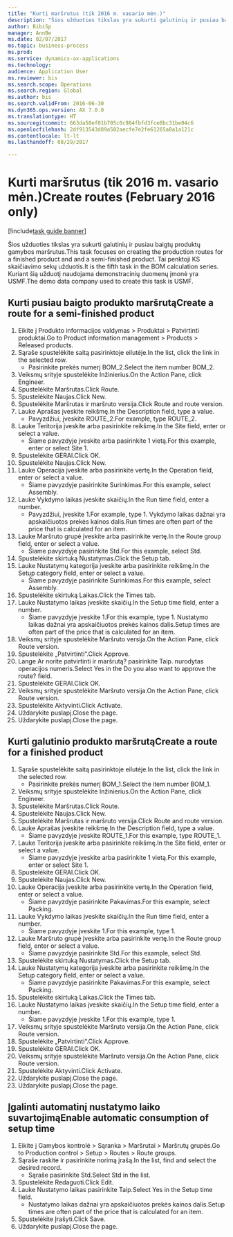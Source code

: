 ```yaml
--- 
title: "Kurti maršrutus (tik 2016 m. vasario mėn.)"
description: "Šios užduoties tikslas yra sukurti galutinių ir pusiau baigtų produktų gamybos maršrutus."
author: BibiSp
manager: AnnBe
ms.date: 02/07/2017
ms.topic: business-process
ms.prod: 
ms.service: dynamics-ax-applications
ms.technology: 
audience: Application User
ms.reviewer: bis
ms.search.scope: Operations
ms.search.region: Global
ms.author: bis
ms.search.validFrom: 2016-06-30
ms.dyn365.ops.version: AX 7.0.0
ms.translationtype: HT
ms.sourcegitcommit: 663da58ef01b705c0c984fbfd3fce8bc31be04c6
ms.openlocfilehash: 2df913543d89a502aecfe7e2fe61265a8a1a121c
ms.contentlocale: lt-lt
ms.lasthandoff: 08/29/2017

---
```

# <a name="create-routes-february-2016-only"></a><span data-ttu-id="b06ad-103">Kurti maršrutus (tik 2016 m. vasario mėn.)</span><span class="sxs-lookup"><span data-stu-id="b06ad-103">Create routes (February 2016 only)</span></span>

[!include[task guide banner](../../includes/task-guide-banner.md)]

<span data-ttu-id="b06ad-104">Šios užduoties tikslas yra sukurti galutinių ir pusiau baigtų produktų gamybos maršrutus.</span><span class="sxs-lookup"><span data-stu-id="b06ad-104">This task focuses on creating the production routes for a finished product and and a semi-finished product.</span></span> <span data-ttu-id="b06ad-105">Tai penktoji KS skaičiavimo sekų užduotis.</span><span class="sxs-lookup"><span data-stu-id="b06ad-105">It is the fifth task in the BOM calculation series.</span></span> <span data-ttu-id="b06ad-106">Kuriant šią užduotį naudojama demonstracinių duomenų įmonė yra USMF.</span><span class="sxs-lookup"><span data-stu-id="b06ad-106">The demo data company used to create this task is USMF.</span></span>


## <a name="create-a-route-for-a-semi-finished-product"></a><span data-ttu-id="b06ad-107">Kurti pusiau baigto produkto maršrutą</span><span class="sxs-lookup"><span data-stu-id="b06ad-107">Create a route for a semi-finished product</span></span>
1. <span data-ttu-id="b06ad-108">Eikite į Produkto informacijos valdymas > Produktai > Patvirtinti produktai.</span><span class="sxs-lookup"><span data-stu-id="b06ad-108">Go to Product information management > Products > Released products.</span></span>
2. <span data-ttu-id="b06ad-109">Sąraše spustelėkite saitą pasirinktoje eilutėje.</span><span class="sxs-lookup"><span data-stu-id="b06ad-109">In the list, click the link in the selected row.</span></span>
    * <span data-ttu-id="b06ad-110">Pasirinkite prekės numerį BOM_2.</span><span class="sxs-lookup"><span data-stu-id="b06ad-110">Select the item number BOM_2.</span></span>  
3. <span data-ttu-id="b06ad-111">Veiksmų srityje spustelėkite Inžinierius.</span><span class="sxs-lookup"><span data-stu-id="b06ad-111">On the Action Pane, click Engineer.</span></span>
4. <span data-ttu-id="b06ad-112">Spustelėkite Maršrutas.</span><span class="sxs-lookup"><span data-stu-id="b06ad-112">Click Route.</span></span>
5. <span data-ttu-id="b06ad-113">Spustelėkite Naujas.</span><span class="sxs-lookup"><span data-stu-id="b06ad-113">Click New.</span></span>
6. <span data-ttu-id="b06ad-114">Spustelėkite Maršrutas ir maršruto versija.</span><span class="sxs-lookup"><span data-stu-id="b06ad-114">Click Route and route version.</span></span>
7. <span data-ttu-id="b06ad-115">Lauke Aprašas įveskite reikšmę.</span><span class="sxs-lookup"><span data-stu-id="b06ad-115">In the Description field, type a value.</span></span>
    * <span data-ttu-id="b06ad-116">Pavyzdžiui, įveskite ROUTE_2.</span><span class="sxs-lookup"><span data-stu-id="b06ad-116">For example, type ROUTE_2.</span></span>  
8. <span data-ttu-id="b06ad-117">Lauke Teritorija įveskite arba pasirinkite reikšmę.</span><span class="sxs-lookup"><span data-stu-id="b06ad-117">In the Site field, enter or select a value.</span></span>
    * <span data-ttu-id="b06ad-118">Šiame pavyzdyje įveskite arba pasirinkite 1 vietą.</span><span class="sxs-lookup"><span data-stu-id="b06ad-118">For this example, enter or select Site 1.</span></span>  
9. <span data-ttu-id="b06ad-119">Spustelėkite GERAI.</span><span class="sxs-lookup"><span data-stu-id="b06ad-119">Click OK.</span></span>
10. <span data-ttu-id="b06ad-120">Spustelėkite Naujas.</span><span class="sxs-lookup"><span data-stu-id="b06ad-120">Click New.</span></span>
11. <span data-ttu-id="b06ad-121">Lauke Operacija įveskite arba pasirinkite vertę.</span><span class="sxs-lookup"><span data-stu-id="b06ad-121">In the Operation field, enter or select a value.</span></span>
    * <span data-ttu-id="b06ad-122">Šiame pavyzdyje pasirinkite Surinkimas.</span><span class="sxs-lookup"><span data-stu-id="b06ad-122">For this example, select Assembly.</span></span>  
12. <span data-ttu-id="b06ad-123">Lauke Vykdymo laikas įveskite skaičių.</span><span class="sxs-lookup"><span data-stu-id="b06ad-123">In the Run time field, enter a number.</span></span>
    * <span data-ttu-id="b06ad-124">Pavyzdžiui, įveskite 1.</span><span class="sxs-lookup"><span data-stu-id="b06ad-124">For example, type 1.</span></span> <span data-ttu-id="b06ad-125">Vykdymo laikas dažnai yra apskaičiuotos prekės kainos dalis.</span><span class="sxs-lookup"><span data-stu-id="b06ad-125">Run times are often part of the price that is calculated for an item.</span></span>  
13. <span data-ttu-id="b06ad-126">Lauke Maršruto grupė įveskite arba pasirinkite vertę.</span><span class="sxs-lookup"><span data-stu-id="b06ad-126">In the Route group field, enter or select a value.</span></span>
    * <span data-ttu-id="b06ad-127">Šiame pavyzdyje pasirinkite Std.</span><span class="sxs-lookup"><span data-stu-id="b06ad-127">For this example, select Std.</span></span>  
14. <span data-ttu-id="b06ad-128">Spustelėkite skirtuką Nustatymas.</span><span class="sxs-lookup"><span data-stu-id="b06ad-128">Click the Setup tab.</span></span>
15. <span data-ttu-id="b06ad-129">Lauke Nustatymų kategorija įveskite arba pasirinkite reikšmę.</span><span class="sxs-lookup"><span data-stu-id="b06ad-129">In the Setup category field, enter or select a value.</span></span>
    * <span data-ttu-id="b06ad-130">Šiame pavyzdyje pasirinkite Surinkimas.</span><span class="sxs-lookup"><span data-stu-id="b06ad-130">For this example, select Assembly.</span></span>  
16. <span data-ttu-id="b06ad-131">Spustelėkite skirtuką Laikas.</span><span class="sxs-lookup"><span data-stu-id="b06ad-131">Click the Times tab.</span></span>
17. <span data-ttu-id="b06ad-132">Lauke Nustatymo laikas įveskite skaičių.</span><span class="sxs-lookup"><span data-stu-id="b06ad-132">In the Setup time field, enter a number.</span></span>
    * <span data-ttu-id="b06ad-133">Šiame pavyzdyje įveskite 1.</span><span class="sxs-lookup"><span data-stu-id="b06ad-133">For this example, type 1.</span></span> <span data-ttu-id="b06ad-134">Nustatymo laikas dažnai yra apskaičiuotos prekės kainos dalis.</span><span class="sxs-lookup"><span data-stu-id="b06ad-134">Setup times are often part of the price that is calculated for an item.</span></span>  
18. <span data-ttu-id="b06ad-135">Veiksmų srityje spustelėkite Maršruto versija.</span><span class="sxs-lookup"><span data-stu-id="b06ad-135">On the Action Pane, click Route version.</span></span>
19. <span data-ttu-id="b06ad-136">Spustelėkite „Patvirtinti“.</span><span class="sxs-lookup"><span data-stu-id="b06ad-136">Click Approve.</span></span>
20. <span data-ttu-id="b06ad-137">Lange Ar norite patvirtinti ir maršrutą? pasirinkite Taip. nurodytas operacijos numeris.</span><span class="sxs-lookup"><span data-stu-id="b06ad-137">Select Yes in the Do you also want to approve the route? field.</span></span>
21. <span data-ttu-id="b06ad-138">Spustelėkite GERAI.</span><span class="sxs-lookup"><span data-stu-id="b06ad-138">Click OK.</span></span>
22. <span data-ttu-id="b06ad-139">Veiksmų srityje spustelėkite Maršruto versija.</span><span class="sxs-lookup"><span data-stu-id="b06ad-139">On the Action Pane, click Route version.</span></span>
23. <span data-ttu-id="b06ad-140">Spustelėkite Aktyvinti.</span><span class="sxs-lookup"><span data-stu-id="b06ad-140">Click Activate.</span></span>
24. <span data-ttu-id="b06ad-141">Uždarykite puslapį.</span><span class="sxs-lookup"><span data-stu-id="b06ad-141">Close the page.</span></span>
25. <span data-ttu-id="b06ad-142">Uždarykite puslapį.</span><span class="sxs-lookup"><span data-stu-id="b06ad-142">Close the page.</span></span>

## <a name="create-a-route-for-a-finished-product"></a><span data-ttu-id="b06ad-143">Kurti galutinio produkto maršrutą</span><span class="sxs-lookup"><span data-stu-id="b06ad-143">Create a route for a finished product</span></span>
1. <span data-ttu-id="b06ad-144">Sąraše spustelėkite saitą pasirinktoje eilutėje.</span><span class="sxs-lookup"><span data-stu-id="b06ad-144">In the list, click the link in the selected row.</span></span>
    * <span data-ttu-id="b06ad-145">Pasirinkite prekės numerį BOM_1.</span><span class="sxs-lookup"><span data-stu-id="b06ad-145">Select the item number BOM_1.</span></span>  
2. <span data-ttu-id="b06ad-146">Veiksmų srityje spustelėkite Inžinierius.</span><span class="sxs-lookup"><span data-stu-id="b06ad-146">On the Action Pane, click Engineer.</span></span>
3. <span data-ttu-id="b06ad-147">Spustelėkite Maršrutas.</span><span class="sxs-lookup"><span data-stu-id="b06ad-147">Click Route.</span></span>
4. <span data-ttu-id="b06ad-148">Spustelėkite Naujas.</span><span class="sxs-lookup"><span data-stu-id="b06ad-148">Click New.</span></span>
5. <span data-ttu-id="b06ad-149">Spustelėkite Maršrutas ir maršruto versija.</span><span class="sxs-lookup"><span data-stu-id="b06ad-149">Click Route and route version.</span></span>
6. <span data-ttu-id="b06ad-150">Lauke Aprašas įveskite reikšmę.</span><span class="sxs-lookup"><span data-stu-id="b06ad-150">In the Description field, type a value.</span></span>
    * <span data-ttu-id="b06ad-151">Šiame pavyzdyje įveskite ROUTE_1.</span><span class="sxs-lookup"><span data-stu-id="b06ad-151">For this example, type ROUTE_1.</span></span>  
7. <span data-ttu-id="b06ad-152">Lauke Teritorija įveskite arba pasirinkite reikšmę.</span><span class="sxs-lookup"><span data-stu-id="b06ad-152">In the Site field, enter or select a value.</span></span>
    * <span data-ttu-id="b06ad-153">Šiame pavyzdyje įveskite arba pasirinkite 1 vietą.</span><span class="sxs-lookup"><span data-stu-id="b06ad-153">For this example, enter or select Site 1.</span></span>  
8. <span data-ttu-id="b06ad-154">Spustelėkite GERAI.</span><span class="sxs-lookup"><span data-stu-id="b06ad-154">Click OK.</span></span>
9. <span data-ttu-id="b06ad-155">Spustelėkite Naujas.</span><span class="sxs-lookup"><span data-stu-id="b06ad-155">Click New.</span></span>
10. <span data-ttu-id="b06ad-156">Lauke Operacija įveskite arba pasirinkite vertę.</span><span class="sxs-lookup"><span data-stu-id="b06ad-156">In the Operation field, enter or select a value.</span></span>
    * <span data-ttu-id="b06ad-157">Šiame pavyzdyje pasirinkite Pakavimas.</span><span class="sxs-lookup"><span data-stu-id="b06ad-157">For this example, select Packing.</span></span>  
11. <span data-ttu-id="b06ad-158">Lauke Vykdymo laikas įveskite skaičių.</span><span class="sxs-lookup"><span data-stu-id="b06ad-158">In the Run time field, enter a number.</span></span>
    * <span data-ttu-id="b06ad-159">Šiame pavyzdyje įveskite 1.</span><span class="sxs-lookup"><span data-stu-id="b06ad-159">For this example, type 1.</span></span>  
12. <span data-ttu-id="b06ad-160">Lauke Maršruto grupė įveskite arba pasirinkite vertę.</span><span class="sxs-lookup"><span data-stu-id="b06ad-160">In the Route group field, enter or select a value.</span></span>
    * <span data-ttu-id="b06ad-161">Šiame pavyzdyje pasirinkite Std.</span><span class="sxs-lookup"><span data-stu-id="b06ad-161">For this example, select Std.</span></span>  
13. <span data-ttu-id="b06ad-162">Spustelėkite skirtuką Nustatymas.</span><span class="sxs-lookup"><span data-stu-id="b06ad-162">Click the Setup tab.</span></span>
14. <span data-ttu-id="b06ad-163">Lauke Nustatymų kategorija įveskite arba pasirinkite reikšmę.</span><span class="sxs-lookup"><span data-stu-id="b06ad-163">In the Setup category field, enter or select a value.</span></span>
    * <span data-ttu-id="b06ad-164">Šiame pavyzdyje pasirinkite Pakavimas.</span><span class="sxs-lookup"><span data-stu-id="b06ad-164">For this example, select Packing.</span></span>  
15. <span data-ttu-id="b06ad-165">Spustelėkite skirtuką Laikas.</span><span class="sxs-lookup"><span data-stu-id="b06ad-165">Click the Times tab.</span></span>
16. <span data-ttu-id="b06ad-166">Lauke Nustatymo laikas įveskite skaičių.</span><span class="sxs-lookup"><span data-stu-id="b06ad-166">In the Setup time field, enter a number.</span></span>
    * <span data-ttu-id="b06ad-167">Šiame pavyzdyje įveskite 1.</span><span class="sxs-lookup"><span data-stu-id="b06ad-167">For this example, type 1.</span></span>  
17. <span data-ttu-id="b06ad-168">Veiksmų srityje spustelėkite Maršruto versija.</span><span class="sxs-lookup"><span data-stu-id="b06ad-168">On the Action Pane, click Route version.</span></span>
18. <span data-ttu-id="b06ad-169">Spustelėkite „Patvirtinti“.</span><span class="sxs-lookup"><span data-stu-id="b06ad-169">Click Approve.</span></span>
19. <span data-ttu-id="b06ad-170">Spustelėkite GERAI.</span><span class="sxs-lookup"><span data-stu-id="b06ad-170">Click OK.</span></span>
20. <span data-ttu-id="b06ad-171">Veiksmų srityje spustelėkite Maršruto versija.</span><span class="sxs-lookup"><span data-stu-id="b06ad-171">On the Action Pane, click Route version.</span></span>
21. <span data-ttu-id="b06ad-172">Spustelėkite Aktyvinti.</span><span class="sxs-lookup"><span data-stu-id="b06ad-172">Click Activate.</span></span>
22. <span data-ttu-id="b06ad-173">Uždarykite puslapį.</span><span class="sxs-lookup"><span data-stu-id="b06ad-173">Close the page.</span></span>
23. <span data-ttu-id="b06ad-174">Uždarykite puslapį.</span><span class="sxs-lookup"><span data-stu-id="b06ad-174">Close the page.</span></span>

## <a name="enable-automatic-consumption-of-setup-time"></a><span data-ttu-id="b06ad-175">Įgalinti automatinį nustatymo laiko suvartojimą</span><span class="sxs-lookup"><span data-stu-id="b06ad-175">Enable automatic consumption of setup time</span></span>
1. <span data-ttu-id="b06ad-176">Eikite į Gamybos kontrolė > Sąranka > Maršrutai > Maršrutų grupės.</span><span class="sxs-lookup"><span data-stu-id="b06ad-176">Go to Production control > Setup > Routes > Route groups.</span></span>
2. <span data-ttu-id="b06ad-177">Sąraše raskite ir pasirinkite norimą įrašą.</span><span class="sxs-lookup"><span data-stu-id="b06ad-177">In the list, find and select the desired record.</span></span>
    * <span data-ttu-id="b06ad-178">Sąraše pasirinkite Std.</span><span class="sxs-lookup"><span data-stu-id="b06ad-178">Select Std in the list.</span></span>  
3. <span data-ttu-id="b06ad-179">Spustelėkite Redaguoti.</span><span class="sxs-lookup"><span data-stu-id="b06ad-179">Click Edit.</span></span>
4. <span data-ttu-id="b06ad-180">Lauke Nustatymo laikas pasirinkite Taip.</span><span class="sxs-lookup"><span data-stu-id="b06ad-180">Select Yes in the Setup time field.</span></span>
    * <span data-ttu-id="b06ad-181">Nustatymo laikas dažnai yra apskaičiuotos prekės kainos dalis.</span><span class="sxs-lookup"><span data-stu-id="b06ad-181">Setup times are often part of the price that is calculated for an item.</span></span>  
5. <span data-ttu-id="b06ad-182">Spustelėkite Įrašyti.</span><span class="sxs-lookup"><span data-stu-id="b06ad-182">Click Save.</span></span>
6. <span data-ttu-id="b06ad-183">Uždarykite puslapį.</span><span class="sxs-lookup"><span data-stu-id="b06ad-183">Close the page.</span></span>


